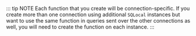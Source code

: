 ::: tip NOTE
Each function that you create will be connection-specific. If you create more than one connection using additional `SQLocal` instances but want to use the same function in queries sent over the other connections as well, you will need to create the function on each instance.
:::
